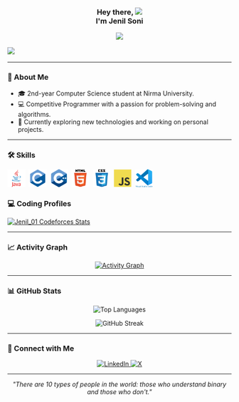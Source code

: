 <h3 align="center">
  Hey there,
  <img src="https://media.giphy.com/media/hvRJCLFzcasrR4ia7z/giphy.gif" width="30px"/>
  <br>
  I'm Jenil Soni
</h3>

<p align="center">
  <img src="https://media.giphy.com/media/26tn33aiTi1jkl6H6/giphy.gif" width="50px"/>  
</p>
    
[![](https://visitcount.itsvg.in/api?id=jenilsoni01&label=Profile%20Views&color=0&pretty=false)](https://visitcount.itsvg.in/api?id=jenilsoni01&label=Profile%20Views&color=0&pretty=false)

---

### 🚀 About Me
- 🎓 2nd-year Computer Science student at Nirma University.
- 💻 Competitive Programmer with a passion for problem-solving and algorithms.
- 🌱 Currently exploring new technologies and working on personal projects.

---

### 🛠️ Skills
<p>
  <img src="https://github.com/devicons/devicon/blob/master/icons/java/java-original-wordmark.svg" title="Java" alt="Java" width="40" height="40"/>&nbsp;
  <img src="https://github.com/devicons/devicon/blob/master/icons/c/c-original.svg" title="C" alt="C" width="40" height="40"/>&nbsp;
  <img src="https://github.com/devicons/devicon/blob/master/icons/cplusplus/cplusplus-original.svg" title="C++" alt="C++" width="40" height="40"/>&nbsp;
  <img src="https://github.com/devicons/devicon/blob/master/icons/html5/html5-original-wordmark.svg" title="HTML5" alt="HTML5" width="40" height="40"/>&nbsp;
  <img src="https://github.com/devicons/devicon/blob/master/icons/css3/css3-original-wordmark.svg" title="CSS3" alt="CSS3" width="40" height="40"/>&nbsp;
  <img src="https://github.com/devicons/devicon/blob/master/icons/javascript/javascript-original.svg" title="Javascript" alt="Javascript" width="40" height="40"/>&nbsp;
  <img src="https://github.com/devicons/devicon/blob/master/icons/vscode/vscode-original-wordmark.svg" title="VS Code" alt="VS Code" width="40" height="40"/>&nbsp;
  </p>



### 💻 Coding Profiles
<a href="https://codeforces.com/profile/Jenil_01" target="_blank">
  <img src="https://codeforces-readme-stats.vercel.app/api/card?username=Jenil_01&theme=github_dark&force_username=true&border_color=404040" alt="Jenil_01 Codeforces Stats" height="316"/>
</a>

---

### 📈 Activity Graph
<p align="center">
  <a href="https://github.com/jenilsoni01/" target="_blank">
    <img src="https://github-profile-summary-cards.vercel.app/api/cards/profile-details?username=jenilsoni01&theme=transparent" alt="Activity Graph"/>
  </a>
</p>

---

### 📊 GitHub Stats
<div align="center">
  
  ![Top Languages](https://github-readme-stats.vercel.app/api/top-langs/?username=jenilsoni01&show_icons=true&theme=transparent&layout=donut)
  
  <img src="https://github-readme-streak-stats.herokuapp.com/?user=jenilsoni01&theme=transparent" alt="GitHub Streak" height="160"/>
  
</div>

---

### 🔗 Connect with Me
<p align="center">
  <a href="https://www.linkedin.com/in/jenil-soni-757b6b283/" target="_blank">
    <img src="https://img.shields.io/badge/LinkedIn-0077B5?style=for-the-badge&logo=linkedin&logoColor=white" alt="LinkedIn"/>
  </a>
  
  <a href="https://x.com/Jenil369" target="_blank">
    <img src="https://img.shields.io/badge/X-1DA1F2?style=for-the-badge&logo=x&logoColor=white" alt="X"/>
  </a>
</p>

---

<p align="center">
  <em>"There are 10 types of people in the world: those who understand binary and those who don't."</em>
</p>
